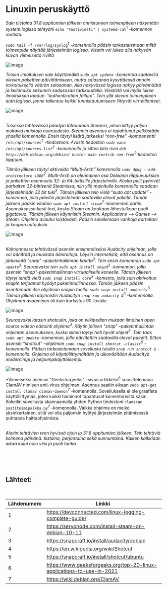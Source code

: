 # Linuxin peruskäyttö


*Sain tiistaina 31.8 oppituntien jälkeen onnistuneen toimenpiteen näkymään system.logissa tehtyäni*
`echo "Testiviesti" | systemd-cat`<sup>1</sup> *-komennon rootista.*

`sudo tail -f /var/log/syslog`<sup>1</sup> *-komennolla pääsin tarkastelemaan miltä toimenpide näyttää järjestelmän logissa. Viestin voi lukea alla näkyvän kuvan viimeiseltä riviltä*

![image](https://user-images.githubusercontent.com/77921212/132124635-fb1a8568-ae2c-4a24-8505-a24ef7b55ce5.png)

*Toisen ilmoituksen sain käyttämällä `sudo apt update` -komentoa saatavilla olevien pakettien päivittämiseen, mutta salasanaa kysyttäessä annoin tarkoituksella väärän salasanan. Alla näkyvässä logissa näkyy päivämäärä ja kellonaika sekunnin sadasosan tarkkuudella. Viestistä voi myös lukea ilmoituksen laadun: “authentication failure”. Tein yllä olevan toimenpiteen auth.logissa, jonne tallentuu kaikki tunnistautumiseen liittyvät virhetilanteet.*

![image](https://user-images.githubusercontent.com/77921212/132124739-79fe8d29-2067-4764-b918-372930bfb347.png)
\
&nbsp;

*Toisessa tehtävässä päädyin lataamaan Steamin, johon liittyy paljon mukavia muistoja nuoruudesta. Steamin asennus ei tapahtunut pelkästään yhdellä komennolla. Ensin täytyi lisätä jatkeeksi “non-free” -komponentti `/etc/apt/sources`<sup>2</sup> -tiedostoon. Avasin tiedoston `sudo nano /etc/apt/sources.list`<sup>2</sup> -komennolla ja sitten liitin rivin `deb http://deb.debian.org/debian/ buster main contrib non-free`<sup>2</sup> tiedoston loppuun.*

*Tämän jälkeen täytyi aktivoida “Multi-Arch” komennolla `sudo dpkg --add-architecture i386`<sup>2</sup>. Multi-Arch on olennainen osa Debianin riippuvuuksien ja pakettien asennusta 32- ja 64-bittisille järjestelmille. Koska pelit pyörivät parhaiten 32-bittisenä Steamissa, niin yllä mainitulla komennolla saadaan järjestelmään 32 bit tuki<sup>2</sup>. Tämän jälkeen tein vielä “sudo apt update” -komennon, jolla päivitin järjestelmän saatavilla olevat paketit. Tämän jälkeen pääsin vihdoin `sudo apt install steam`<sup>2</sup> -komennon pariin. Asennuksessa kesti tovi, koska Steam on kooltaan lähestulkoon puoli gigatavua. Tämän jälkeen käynnistin Steamin: Applications --> Games --> Steam. Ohjelma avautui loistavasti. Pääsin selailemaan vanhoja aarteitani ja kaupan uutuuksia.*

![image](https://user-images.githubusercontent.com/77921212/132125046-10397d5d-23f2-4e65-b325-cd30dec3527e.png)
\
&nbsp;

*Kolmannessa tehtävässä asensin ensimmäiseksi Audacity ohjelman, jolla voi äänittää ja muokata ääniraitoja. Löysin internetistä, että asennus on järkevintä "snap" –paketinhallinnan kautta<sup>3</sup>. Tein ensin komennon `sudo apt update`<sup>3</sup>. Seuraavaksi tein `sudo apt install snapd`<sup>3</sup> -komennon, jolla asensin "snap"-paketinhallinnan virtuaaliselle koneelle. Tämän jälkeen täytyi tehdä vielä `sudo snap install core`<sup>3</sup> -komento, jolla sain aktivoitua snapin tarjoamat hyödyt paketinhallinnassa. Tämän jälkeen pääsin asentamaan itse ohjelman snapin tuella: `sudo snap install audacity`<sup>3</sup>. Tämän jälkeen käynnistin Audacityn `snap run audacity &`<sup>3</sup> -komennolla. Ohjelman avaaminen oli kuin kurkistus 90-luvulle.*

![image](https://user-images.githubusercontent.com/77921212/132125212-5a48525f-a81a-47c4-8119-acb6307f5794.png)

*Seuraavaksi latasin shotcutin, joka on wikipedian mukaan ilmainen open source videon editointi ohjelma<sup>4</sup>. Käytin jälleen "snap" –paketinhallintaa ohjelman asennukseen, koska siihen löytyi heti hyvät ohjeet<sup>5</sup>. Tein taas `sudo apt update` -komennon, jolla päivitettiin saatavilla olevat paketit. Sitten asensin "shotcut" –ohjelman `sudo snap install shotcut –classic`<sup>5</sup> -komennolla. Pääsin tarkastelemaan sovellusta  tutulla `snap run shotcut &` -komennolla. Ohjelma oli käyttöliittymältään ja ulkonäöltään Audacityä modernimpi ja helpompikäyttöisempi.*

![image](https://user-images.githubusercontent.com/77921212/132125380-d1bdbe21-79aa-4a53-bc55-77d97cd2a5f5.png)

*Viimeiseksi asensin "Geeksforgeeks" -sivun artikkelin<sup>6</sup> suosittelemana ClamAV nimisen anti-virus ohjelman. Asennus saatiin aikaan `sudo apt-get install clamav clamav-daemon`<sup>7</sup> -komennolla. Sovelluksella ei ole graafista käyttöliittymää, joten kaikki toiminnot tapahtuvat komentoriviltä käsin. Kokeilin sovellusta skannaamalla yhden Python tiedostoni `clamscan postitoimipaikka.py`<sup>7</sup> -komennolla. Vaikka ohjelma on melko yksinkertainen, siitä voi olla paljonkin hyötyä järjestelmän pitämisessä puhtaana haittaohjelmista.
\
&nbsp;

*Aloitin tehtävien teon hyvissä ajoin jo 31.8 oppituntien jälkeen. Tein tehtäviä kolmena päivänä: tiistaina, perjantaina sekä sunnuntaina. Kaiken kaikkiaan aikaa kului noin viisi ja puoli tuntia.*

\
&nbsp;
\
&nbsp;



## Lähteet:
&nbsp;

| Lähdenumero | Linkki |
| ----------- | ---------------------------------------------------------------|
| 1   | https://devconnected.com/linux-logging-complete-guide/                 |
| 2   | https://servonode.com/install-steam-on-debian-10-11                    |
| 3   | https://snapcraft.io/install/audacity/debian                           |
| 4   | https://en.wikipedia.org/wiki/Shotcut                                  |
| 5   | https://snapcraft.io/install/shotcut/ubuntu                            |
| 6   | https://www.geeksforgeeks.org/top-20-linux-applications-to-use-in-2021 |
| 7   | https://wiki.debian.org/ClamAV                                         |















